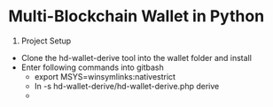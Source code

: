 # Multi-Blockchain Wallet in Python
1. Project Setup
- Clone the hd-wallet-derive tool into the wallet folder and install
- Enter following commands into gitbash
    - export MSYS=winsymlinks:nativestrict
    - In -s hd-wallet-derive/hd-wallet-derive.php derive
    - 
